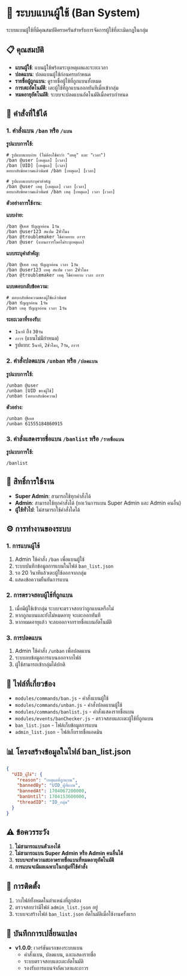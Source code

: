 # 🚫 ระบบแบนผู้ใช้ (Ban System)

ระบบแบนผู้ใช้ที่มีคุณสมบัติครบครันสำหรับการจัดการผู้ใช้ที่ละเมิดกฎในกลุ่ม

## 📋 คุณสมบัติ

- **แบนผู้ใช้**: แบนผู้ใช้พร้อมระบุเหตุผลและระยะเวลา
- **ปลดแบน**: ปลดแบนผู้ใช้ก่อนครบกำหนด
- **รายชื่อผู้ถูกแบน**: ดูรายชื่อผู้ใช้ที่ถูกแบนทั้งหมด
- **การเตะอัตโนมัติ**: เตะผู้ใช้ที่ถูกแบนออกทันทีเมื่อเข้ากลุ่ม
- **หมดอายุอัตโนมัติ**: ระบบจะปลดแบนอัตโนมัติเมื่อครบกำหนด

## 🎯 คำสั่งที่ใช้ได้

### 1. คำสั่งแบน `/ban` หรือ `/แบน`

**รูปแบบการใช้:**
```
# รูปแบบแบบง่าย (ไม่ต้องใช้คำว่า "เหตุ" และ "เวลา")
/ban @user [เหตุผล] [เวลา]
/ban [UID] [เหตุผล] [เวลา]
ตอบกลับข้อความแล้วพิมพ์ /ban [เหตุผล] [เวลา]

# รูปแบบแบบระบุคำสำคัญ
/ban @user เหตุ [เหตุผล] เวลา [เวลา]
ตอบกลับข้อความแล้วพิมพ์ /ban เหตุ [เหตุผล] เวลา [เวลา]
```

**ตัวอย่างการใช้งาน:**

**แบบง่าย:**
```
/ban @เทส ปัญญาอ่อน 1วัน
/ban @user123 สแปม 2ชั่วโมง
/ban @troublemaker ใช้คำหยาบ ถาวร
/ban @user (แบนถาวรโดยไม่ระบุเหตุผล)
```

**แบบระบุคำสำคัญ:**
```
/ban @เทส เหตุ ปัญญาอ่อน เวลา 1วัน
/ban @user123 เหตุ สแปม เวลา 2ชั่วโมง
/ban @troublemaker เหตุ ใช้คำหยาบ เวลา ถาวร
```

**แบบตอบกลับข้อความ:**
```
# ตอบกลับข้อความของผู้ใช้แล้วพิมพ์
/ban ปัญญาอ่อน 1วัน
/ban เหตุ ปัญญาอ่อน เวลา 1วัน
```

**ระยะเวลาที่รองรับ:**
- `1นาที` ถึง `30วัน`
- `ถาวร` (แบนไม่มีกำหนด)
- รูปแบบ: `5นาที`, `2ชั่วโมง`, `7วัน`, `ถาวร`

### 2. คำสั่งปลดแบน `/unban` หรือ `/ปลดแบน`

**รูปแบบการใช้:**
```
/unban @user
/unban [UID ของผู้ใช้]
/unban (ตอบกลับข้อความ)
```

**ตัวอย่าง:**
```
/unban @เทส
/unban 61555184860915
```

### 3. คำสั่งแสดงรายชื่อแบน `/banlist` หรือ `/รายชื่อแบน`

**รูปแบบการใช้:**
```
/banlist
```

## 🔐 สิทธิ์การใช้งาน

- **Super Admin**: สามารถใช้ทุกคำสั่งได้
- **Admin**: สามารถใช้ทุกคำสั่งได้ (ยกเว้นการแบน Super Admin และ Admin คนอื่น)
- **ผู้ใช้ทั่วไป**: ไม่สามารถใช้คำสั่งใดได้

## ⚙️ การทำงานของระบบ

### 1. การแบนผู้ใช้
1. Admin ใช้คำสั่ง `/ban` เพื่อแบนผู้ใช้
2. ระบบบันทึกข้อมูลการแบนในไฟล์ `ban_list.json`
3. รอ 20 วินาทีแล้วเตะผู้ใช้ออกจากกลุ่ม
4. แสดงข้อความยืนยันการแบน

### 2. การตรวจสอบผู้ใช้ที่ถูกแบน
1. เมื่อมีผู้ใช้เข้ากลุ่ม ระบบจะตรวจสอบว่าถูกแบนหรือไม่
2. หากถูกแบนและยังไม่หมดอายุ จะเตะออกทันที
3. หากหมดอายุแล้ว จะลบออกจากรายชื่อแบนอัตโนมัติ

### 3. การปลดแบน
1. Admin ใช้คำสั่ง `/unban` เพื่อปลดแบน
2. ระบบลบข้อมูลการแบนออกจากไฟล์
3. ผู้ใช้สามารถเข้ากลุ่มได้ปกติ

## 📁 ไฟล์ที่เกี่ยวข้อง

- `modules/commands/ban.js` - คำสั่งแบนผู้ใช้
- `modules/commands/unban.js` - คำสั่งปลดแบนผู้ใช้
- `modules/commands/banlist.js` - คำสั่งแสดงรายชื่อแบน
- `modules/events/banChecker.js` - ตรวจสอบและเตะผู้ใช้ที่ถูกแบน
- `ban_list.json` - ไฟล์เก็บข้อมูลการแบน
- `admin_list.json` - ไฟล์เก็บรายชื่อแอดมิน

## 📊 โครงสร้างข้อมูลในไฟล์ ban_list.json

```json
{
  "UID_ผู้ใช้": {
    "reason": "เหตุผลที่ถูกแบน",
    "bannedBy": "UID_ผู้ที่แบน",
    "bannedAt": 1704067200000,
    "banUntil": 1704153600000,
    "threadID": "ID_กลุ่ม"
  }
}
```

## ⚠️ ข้อควรระวัง

1. **ไม่สามารถแบนตัวเองได้**
2. **ไม่สามารถแบน Super Admin หรือ Admin คนอื่นได้**
3. **ระบบจะทำความสะอาดรายชื่อแบนที่หมดอายุอัตโนมัติ**
4. **การแบนจะมีผลเฉพาะในกลุ่มที่ใช้คำสั่ง**

## 🔧 การติดตั้ง

1. วางไฟล์ทั้งหมดในตำแหน่งที่ถูกต้อง
2. ตรวจสอบว่ามีไฟล์ `admin_list.json` อยู่
3. ระบบจะสร้างไฟล์ `ban_list.json` อัตโนมัติเมื่อใช้งานครั้งแรก

## 📝 บันทึกการเปลี่ยนแปลง

- **v1.0.0**: เวอร์ชันแรกของระบบแบน
  - คำสั่งแบน, ปลดแบน, และแสดงรายชื่อ
  - ระบบตรวจสอบและเตะอัตโนมัติ
  - รองรับการแบนจำกัดเวลาและถาวร
